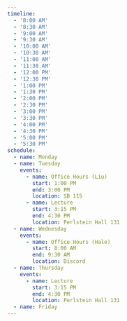 ```yaml
---
timeline:
  - '8:00 AM'
  - '8:30 AM'
  - '9:00 AM'
  - '9:30 AM'
  - '10:00 AM'
  - '10:30 AM'
  - '11:00 AM'
  - '11:30 AM'
  - '12:00 PM'
  - '12:30 PM'
  - '1:00 PM'
  - '1:30 PM'
  - '2:00 PM'
  - '2:30 PM'
  - '3:00 PM'
  - '3:30 PM'
  - '4:00 PM'
  - '4:30 PM'
  - '5:00 PM'
  - '5:30 PM'
schedule:
  - name: Monday
  - name: Tuesday
    events:
      - name: Office Hours (Liu)
        start: 1:00 PM
        end: 3:00 PM
        location: SB 115
      - name: Lecture
        start: 3:15 PM
        end: 4:30 PM
        location: Perlstein Hall 131
  - name: Wednesday
    events:
      - name: Office Hours (Hale)
        start: 8:00 AM
        end: 9:30 AM
        location: Discord
  - name: Thursday
    events:
      - name: Lecture
        start: 3:15 PM
        end: 4:30 PM
        location: Perlstein Hall 131
  - name: Friday
---
```


